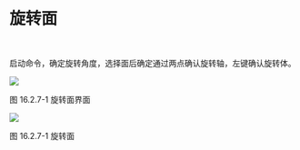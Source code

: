 # 旋转面
<br/>

启动命令，确定旋转角度，选择面后确定通过两点确认旋转轴，左键确认旋转体。

![](file:///C:\Users\pkpm\AppData\Local\Temp\ksohtml8136\wps234.jpg)

图 16.2.7\-1 旋转面界面

![](file:///C:\Users\pkpm\AppData\Local\Temp\ksohtml8136\wps235.jpg)

图 16.2.7\-1 旋转面